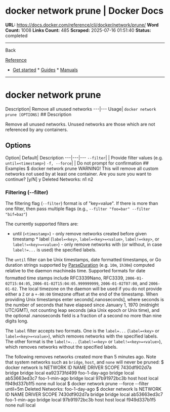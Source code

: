 # docker network prune | Docker Docs

**URL:** https://docs.docker.com/reference/cli/docker/network/prune/
**Word Count:** 1008
**Links Count:** 485
**Scraped:** 2025-07-16 01:51:40
**Status:** completed

---

Back

[Reference](https://docs.docker.com/reference/)

  * [Get started](https://docs.docker.com/get-started/)   * [Guides](https://docs.docker.com/guides/)   * [Manuals](https://docs.docker.com/manuals/)

* * *

# docker network prune

Description| Remove all unused networks   ---|---   Usage| `docker network prune [OPTIONS]`      ## Description

Remove all unused networks. Unused networks are those which are not referenced by any containers.

## Options

Option| Default| Description   ---|---|---   `--filter`| | Provide filter values \(e.g. `until=<timestamp>`\)   `-f, --force`| | Do not prompt for confirmation      ## Examples               $ docker network prune          WARNING! This will remove all custom networks not used by at least one container.     Are you sure you want to continue? [y/N] y     Deleted Networks:     n1     n2     

### Filtering \(--filter\)

The filtering flag \(`--filter`\) format is of "key=value". If there is more than one filter, then pass multiple flags \(e.g., `--filter "foo=bar" --filter "bif=baz"`\)

The currently supported filters are:

  * until \(`<timestamp>`\) - only remove networks created before given timestamp   * label \(`label=<key>`, `label=<key>=<value>`, `label!=<key>`, or `label!=<key>=<value>`\) - only remove networks with \(or without, in case `label!=...` is used\) the specified labels.

The `until` filter can be Unix timestamps, date formatted timestamps, or Go duration strings supported by [ParseDuration](https://pkg.go.dev/time#ParseDuration) \(e.g. `10m`, `1h30m`\) computed relative to the daemon machineâs time. Supported formats for date formatted time stamps include RFC3339Nano, RFC3339, `2006-01-02T15:04:05`, `2006-01-02T15:04:05.999999999`, `2006-01-02T07:00`, and `2006-01-02`. The local timezone on the daemon will be used if you do not provide either a `Z` or a `+-00:00` timezone offset at the end of the timestamp. When providing Unix timestamps enter seconds\[.nanoseconds\], where seconds is the number of seconds that have elapsed since January 1, 1970 \(midnight UTC/GMT\), not counting leap seconds \(aka Unix epoch or Unix time\), and the optional .nanoseconds field is a fraction of a second no more than nine digits long.

The `label` filter accepts two formats. One is the `label=...` \(`label=<key>` or `label=<key>=<value>`\), which removes networks with the specified labels. The other format is the `label!=...` \(`label!=<key>` or `label!=<key>=<value>`\), which removes networks without the specified labels.

The following removes networks created more than 5 minutes ago. Note that system networks such as `bridge`, `host`, and `none` will never be pruned:               $ docker network ls          NETWORK ID          NAME                DRIVER              SCOPE     7430df902d7a        bridge              bridge              local     ea92373fd499        foo-1-day-ago       bridge              local     ab53663ed3c7        foo-1-min-ago       bridge              local     97b91972bc3b        host                host                local     f949d337b1f5        none                null                local          $ docker network prune --force --filter until=5m          Deleted Networks:     foo-1-day-ago          $ docker network ls          NETWORK ID          NAME                DRIVER              SCOPE     7430df902d7a        bridge              bridge              local     ab53663ed3c7        foo-1-min-ago       bridge              local     97b91972bc3b        host                host                local     f949d337b1f5        none                null                local